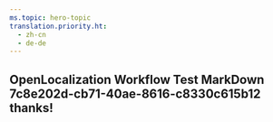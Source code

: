 ```yaml
---
ms.topic: hero-topic
translation.priority.ht: 
  - zh-cn
  - de-de
---
```

## OpenLocalization Workflow Test MarkDown 7c8e202d-cb71-40ae-8616-c8330c615b12 thanks!
